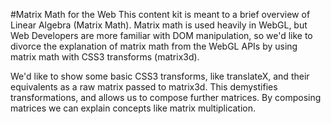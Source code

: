 #Matrix Math for the Web
This content kit is meant to a brief overview of Linear Algebra (Matrix Math).
Matrix math is used heavily in WebGL, but Web Developers are more familiar with
DOM manipulation, so we'd like to divorce the explanation of matrix math from
the WebGL APIs by using matrix math with CSS3 transforms (matrix3d).

We'd like to show some basic CSS3 transforms, like translateX, and their
equivalents as a raw matrix passed to matrix3d.  This demystifies
transformations, and allows us to compose further matrices.  By composing
matrices we can explain concepts like matrix multiplication.

